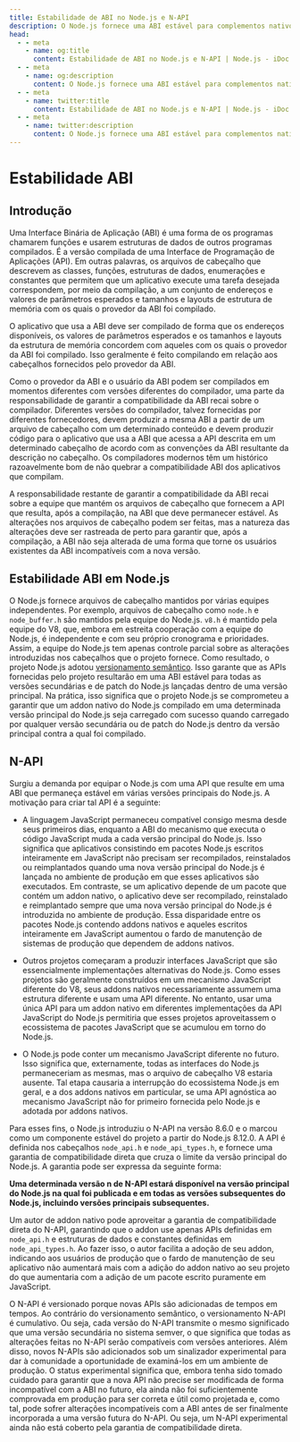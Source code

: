 ```yaml
---
title: Estabilidade de ABI no Node.js e N-API
description: O Node.js fornece uma ABI estável para complementos nativos por meio do N-API, garantindo a compatibilidade entre várias versões principais e reduzindo as cargas de manutenção dos sistemas de produção.
head:
  - - meta
    - name: og:title
      content: Estabilidade de ABI no Node.js e N-API | Node.js - iDoc.dev
  - - meta
    - name: og:description
      content: O Node.js fornece uma ABI estável para complementos nativos por meio do N-API, garantindo a compatibilidade entre várias versões principais e reduzindo as cargas de manutenção dos sistemas de produção.
  - - meta
    - name: twitter:title
      content: Estabilidade de ABI no Node.js e N-API | Node.js - iDoc.dev
  - - meta
    - name: twitter:description
      content: O Node.js fornece uma ABI estável para complementos nativos por meio do N-API, garantindo a compatibilidade entre várias versões principais e reduzindo as cargas de manutenção dos sistemas de produção.
---
```



# Estabilidade ABI

## Introdução

Uma Interface Binária de Aplicação (ABI) é uma forma de os programas chamarem funções e usarem estruturas de dados de outros programas compilados. É a versão compilada de uma Interface de Programação de Aplicações (API). Em outras palavras, os arquivos de cabeçalho que descrevem as classes, funções, estruturas de dados, enumerações e constantes que permitem que um aplicativo execute uma tarefa desejada correspondem, por meio da compilação, a um conjunto de endereços e valores de parâmetros esperados e tamanhos e layouts de estrutura de memória com os quais o provedor da ABI foi compilado.

O aplicativo que usa a ABI deve ser compilado de forma que os endereços disponíveis, os valores de parâmetros esperados e os tamanhos e layouts da estrutura de memória concordem com aqueles com os quais o provedor da ABI foi compilado. Isso geralmente é feito compilando em relação aos cabeçalhos fornecidos pelo provedor da ABI.

Como o provedor da ABI e o usuário da ABI podem ser compilados em momentos diferentes com versões diferentes do compilador, uma parte da responsabilidade de garantir a compatibilidade da ABI recai sobre o compilador. Diferentes versões do compilador, talvez fornecidas por diferentes fornecedores, devem produzir a mesma ABI a partir de um arquivo de cabeçalho com um determinado conteúdo e devem produzir código para o aplicativo que usa a ABI que acessa a API descrita em um determinado cabeçalho de acordo com as convenções da ABI resultante da descrição no cabeçalho. Os compiladores modernos têm um histórico razoavelmente bom de não quebrar a compatibilidade ABI dos aplicativos que compilam.

A responsabilidade restante de garantir a compatibilidade da ABI recai sobre a equipe que mantém os arquivos de cabeçalho que fornecem a API que resulta, após a compilação, na ABI que deve permanecer estável. As alterações nos arquivos de cabeçalho podem ser feitas, mas a natureza das alterações deve ser rastreada de perto para garantir que, após a compilação, a ABI não seja alterada de uma forma que torne os usuários existentes da ABI incompatíveis com a nova versão.


## Estabilidade ABI em Node.js

O Node.js fornece arquivos de cabeçalho mantidos por várias equipes independentes. Por exemplo, arquivos de cabeçalho como `node.h` e `node_buffer.h` são mantidos pela equipe do Node.js. `v8.h` é mantido pela equipe do V8, que, embora em estreita cooperação com a equipe do Node.js, é independente e com seu próprio cronograma e prioridades. Assim, a equipe do Node.js tem apenas controle parcial sobre as alterações introduzidas nos cabeçalhos que o projeto fornece. Como resultado, o projeto Node.js adotou [versionamento semântico](https://semver.org). Isso garante que as APIs fornecidas pelo projeto resultarão em uma ABI estável para todas as versões secundárias e de patch do Node.js lançadas dentro de uma versão principal. Na prática, isso significa que o projeto Node.js se comprometeu a garantir que um addon nativo do Node.js compilado em uma determinada versão principal do Node.js seja carregado com sucesso quando carregado por qualquer versão secundária ou de patch do Node.js dentro da versão principal contra a qual foi compilado.

## N-API

Surgiu a demanda por equipar o Node.js com uma API que resulte em uma ABI que permaneça estável em várias versões principais do Node.js. A motivação para criar tal API é a seguinte:

- A linguagem JavaScript permaneceu compatível consigo mesma desde seus primeiros dias, enquanto a ABI do mecanismo que executa o código JavaScript muda a cada versão principal do Node.js. Isso significa que aplicativos consistindo em pacotes Node.js escritos inteiramente em JavaScript não precisam ser recompilados, reinstalados ou reimplantados quando uma nova versão principal do Node.js é lançada no ambiente de produção em que esses aplicativos são executados. Em contraste, se um aplicativo depende de um pacote que contém um addon nativo, o aplicativo deve ser recompilado, reinstalado e reimplantado sempre que uma nova versão principal do Node.js é introduzida no ambiente de produção. Essa disparidade entre os pacotes Node.js contendo addons nativos e aqueles escritos inteiramente em JavaScript aumentou o fardo de manutenção de sistemas de produção que dependem de addons nativos.

- Outros projetos começaram a produzir interfaces JavaScript que são essencialmente implementações alternativas do Node.js. Como esses projetos são geralmente construídos em um mecanismo JavaScript diferente do V8, seus addons nativos necessariamente assumem uma estrutura diferente e usam uma API diferente. No entanto, usar uma única API para um addon nativo em diferentes implementações da API JavaScript do Node.js permitiria que esses projetos aproveitassem o ecossistema de pacotes JavaScript que se acumulou em torno do Node.js.

- O Node.js pode conter um mecanismo JavaScript diferente no futuro. Isso significa que, externamente, todas as interfaces do Node.js permaneceriam as mesmas, mas o arquivo de cabeçalho V8 estaria ausente. Tal etapa causaria a interrupção do ecossistema Node.js em geral, e a dos addons nativos em particular, se uma API agnóstica ao mecanismo JavaScript não for primeiro fornecida pelo Node.js e adotada por addons nativos.

Para esses fins, o Node.js introduziu o N-API na versão 8.6.0 e o marcou como um componente estável do projeto a partir do Node.js 8.12.0. A API é definida nos cabeçalhos `node_api.h` e `node_api_types.h`, e fornece uma garantia de compatibilidade direta que cruza o limite da versão principal do Node.js. A garantia pode ser expressa da seguinte forma:

**Uma determinada versão n de N-API estará disponível na versão principal do Node.js na qual foi publicada e em todas as versões subsequentes do Node.js, incluindo versões principais subsequentes.**

Um autor de addon nativo pode aproveitar a garantia de compatibilidade direta do N-API, garantindo que o addon use apenas APIs definidas em `node_api.h` e estruturas de dados e constantes definidas em `node_api_types.h`. Ao fazer isso, o autor facilita a adoção de seu addon, indicando aos usuários de produção que o fardo de manutenção de seu aplicativo não aumentará mais com a adição do addon nativo ao seu projeto do que aumentaria com a adição de um pacote escrito puramente em JavaScript.

O N-API é versionado porque novas APIs são adicionadas de tempos em tempos. Ao contrário do versionamento semântico, o versionamento N-API é cumulativo. Ou seja, cada versão do N-API transmite o mesmo significado que uma versão secundária no sistema semver, o que significa que todas as alterações feitas no N-API serão compatíveis com versões anteriores. Além disso, novos N-APIs são adicionados sob um sinalizador experimental para dar à comunidade a oportunidade de examiná-los em um ambiente de produção. O status experimental significa que, embora tenha sido tomado cuidado para garantir que a nova API não precise ser modificada de forma incompatível com a ABI no futuro, ela ainda não foi suficientemente comprovada em produção para ser correta e útil como projetada e, como tal, pode sofrer alterações incompatíveis com a ABI antes de ser finalmente incorporada a uma versão futura do N-API. Ou seja, um N-API experimental ainda não está coberto pela garantia de compatibilidade direta.

